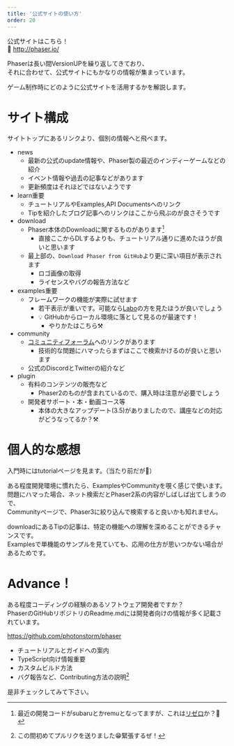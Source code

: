 ```yaml
---
title: '公式サイトの使い方'
order: 20
---
```


公式サイトはこちら！  
:rocket: http://phaser.io/

Phaserは長い間VersionUPを繰り返してきており、  
それに合わせて、公式サイトにもかなりの情報が集まっています。

ゲーム制作時にどのように公式サイトを活用するかを解説します。

# サイト構成
サイトトップにあるリンクより、個別の情報へと飛べます。

- news
  - 最新の公式のupdate情報や、Phaser製の最近のインディーゲームなどの紹介
  - イベント情報や過去の記事などがあります
  - 更新頻度はそれほどではないようです
- learn<Badge color="red">重要</Badge>
  - チュートリアルやExamples,API Documentsへのリンク
  - Tipを紹介したブログ記事へのリンクはここから飛ぶのが良さそうです
- download
  - Phaser本体のDownloadに関するものがあります[^1]
    - 直接ここからDLするよりも、チュートリアル通りに進めたほうが良いと思います
  - 最上部の、`Download Phaser from GitHub`より更に深い項目が表示されます
    - ロゴ画像の取得
    - ライセンスやバグの報告方法など
- examples<Badge color="red">重要</Badge>
  - フレームワークの機能が実際に試せます
    - 若干表示が重いです。可能なら[Labo](http://labs.phaser.io/index.html)の方を見たほうが良いでしょう
    - 💡 GitHubからローカル環境に落として見るのが最速です！
      - やりかたはこちら:hammer_and_pick:
- community
  - [コミュニティフォーラム](https://phaser.discourse.group/)へのリンクがあります
    - 技術的な問題にハマったらまずはここで検索かけるのが良いと思います
  - 公式のDiscordとTwitterの紹介など
- plugin
  - 有料のコンテンツの販売など
    - Phaser2のものが含まれているので、購入時は注意が必要でしょう
  - 開発者サポート・本・動画コース等
    - 本体の大きなアップデート(3.5)がありましたので、講座などの対応がどうなってるか？:hammer_and_pick:

# 個人的な感想
入門時にはtutorialページを見ます。（当たり前だが😤）

ある程度開発環境に慣れたら、ExamplesやCommunityを覗く感じで使います。  
問題にハマった場合、ネット検索だとPhaser2系の内容がしばしば出てしまうので、  
Communityページで、Phaser3に絞り込んで検索すると良いかも知れません。

downloadにあるTipの記事は、特定の機能への理解を深めることができるチャンスです。  
Examplesで単機能のサンプルを見ていても、応用の仕方が思いつかない場合があるためです。

# Advance！
ある程度コーディングの経験のあるソフトウェア開発者ですか？  
PhaserのGitHubリポジトリのReadme.mdには開発者向けの情報が多く記載されています。

https://github.com/photonstorm/phaser

- チュートリアルとガイドへの案内
- TypeScript向け情報<Badge color="red">重要</Badge>
- カスタムビルド方法
- バグ報告など、Contributing方法の説明[^2]

是非チェックしてみて下さい。

  [^1]: 最近の開発コードがsubaruとかremuとなってますが、これは[リゼロ](http://re-zero-anime.jp/tv/)か？🤔

  [^2]: この間初めてプルリクを送りました😁緊張するぜ！